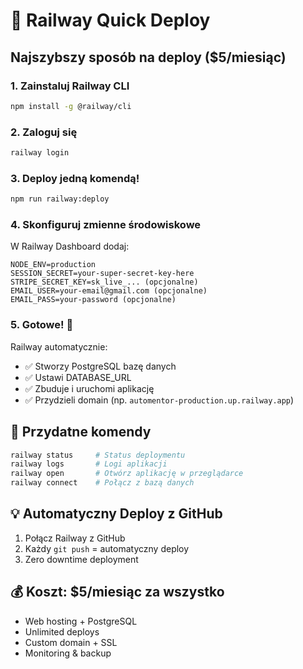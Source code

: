 # 🚀 Railway Quick Deploy

## Najszybszy sposób na deploy ($5/miesiąc)

### 1. Zainstaluj Railway CLI
```bash
npm install -g @railway/cli
```

### 2. Zaloguj się
```bash
railway login
```

### 3. Deploy jedną komendą!
```bash
npm run railway:deploy
```

### 4. Skonfiguruj zmienne środowiskowe

W Railway Dashboard dodaj:
```env
NODE_ENV=production
SESSION_SECRET=your-super-secret-key-here
STRIPE_SECRET_KEY=sk_live_... (opcjonalne)
EMAIL_USER=your-email@gmail.com (opcjonalne)
EMAIL_PASS=your-password (opcjonalne)
```

### 5. Gotowe! 🎉

Railway automatycznie:
- ✅ Stworzy PostgreSQL bazę danych
- ✅ Ustawi DATABASE_URL
- ✅ Zbuduje i uruchomi aplikację
- ✅ Przydzieli domain (np. `automentor-production.up.railway.app`)

## 🔗 Przydatne komendy

```bash
railway status     # Status deploymentu
railway logs       # Logi aplikacji
railway open       # Otwórz aplikację w przeglądarce
railway connect    # Połącz z bazą danych
```

## 💡 Automatyczny Deploy z GitHub

1. Połącz Railway z GitHub
2. Każdy `git push` = automatyczny deploy
3. Zero downtime deployment

## 💰 Koszt: $5/miesiąc za wszystko

- Web hosting + PostgreSQL
- Unlimited deploys
- Custom domain + SSL
- Monitoring & backup